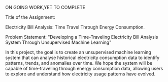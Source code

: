 ON GOING WORK,YET TO COMPLETE

Title of the Assignment: 

Electricity Bill Analysis: Time Travel Through Energy Consumption.

Problem Statement:
"Developing a Time-Traveling Electricity Bill Analysis System Through Unsupervised Machine Learning"

In this project, the goal is to create an unsupervised machine learning system that can analyse historical electricity consumption data to identify patterns, trends, and anomalies over time.
We hope the system will be capable of time-traveling through energy consumption data, allowing users to explore and understand how electricity usage patterns have evolved. 
